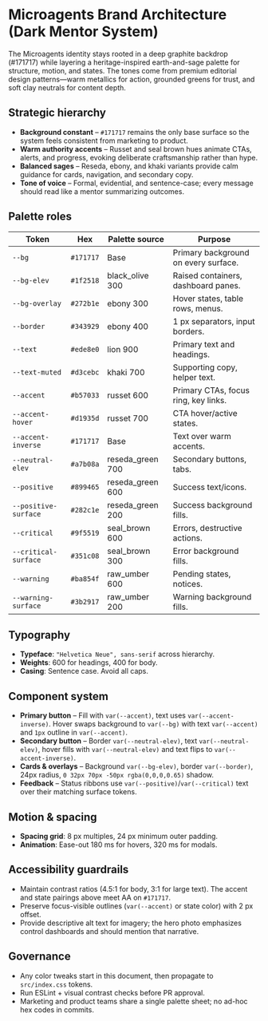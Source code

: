 # Microagents Brand Architecture (Dark Mentor System)

The Microagents identity stays rooted in a deep graphite backdrop (#171717) while layering a heritage-inspired earth-and-sage palette for structure, motion, and states. The tones come from premium editorial design patterns—warm metallics for action, grounded greens for trust, and soft clay neutrals for content depth.

## Strategic hierarchy
- **Background constant** – `#171717` remains the only base surface so the system feels consistent from marketing to product.
- **Warm authority accents** – Russet and seal brown hues animate CTAs, alerts, and progress, evoking deliberate craftsmanship rather than hype.
- **Balanced sages** – Reseda, ebony, and khaki variants provide calm guidance for cards, navigation, and secondary copy.
- **Tone of voice** – Formal, evidential, and sentence-case; every message should read like a mentor summarizing outcomes.

## Palette roles
| Token | Hex | Palette source | Purpose |
| ----- | --- | -------------- | ------- |
| `--bg` | `#171717` | Base | Primary background on every surface. |
| `--bg-elev` | `#1f2518` | black_olive 300 | Raised containers, dashboard panes. |
| `--bg-overlay` | `#272b1e` | ebony 300 | Hover states, table rows, menus. |
| `--border` | `#343929` | ebony 400 | 1 px separators, input borders. |
| `--text` | `#ede8e0` | lion 900 | Primary text and headings. |
| `--text-muted` | `#d3cebc` | khaki 700 | Supporting copy, helper text. |
| `--accent` | `#b57033` | russet 600 | Primary CTAs, focus ring, key links. |
| `--accent-hover` | `#d1935d` | russet 700 | CTA hover/active states. |
| `--accent-inverse` | `#171717` | Base | Text over warm accents. |
| `--neutral-elev` | `#a7b08a` | reseda_green 700 | Secondary buttons, tabs. |
| `--positive` | `#899465` | reseda_green 600 | Success text/icons. |
| `--positive-surface` | `#282c1e` | reseda_green 200 | Success background fills. |
| `--critical` | `#9f5519` | seal_brown 600 | Errors, destructive actions. |
| `--critical-surface` | `#351c08` | seal_brown 300 | Error background fills. |
| `--warning` | `#ba854f` | raw_umber 600 | Pending states, notices. |
| `--warning-surface` | `#3b2917` | raw_umber 200 | Warning background fills. |

## Typography
- **Typeface**: `"Helvetica Neue", sans-serif` across hierarchy.
- **Weights**: 600 for headings, 400 for body.
- **Casing**: Sentence case. Avoid all caps.

## Component system
- **Primary button** – Fill with `var(--accent)`, text uses `var(--accent-inverse)`. Hover swaps background to `var(--bg)` with text `var(--accent)` and `1px` outline in `var(--accent)`.
- **Secondary button** – Border `var(--neutral-elev)`, text `var(--neutral-elev)`, hover fills with `var(--neutral-elev)` and text flips to `var(--accent-inverse)`.
- **Cards & overlays** – Background `var(--bg-elev)`, border `var(--border)`, 24px radius, `0 32px 70px -50px rgba(0,0,0,0.65)` shadow.
- **Feedback** – Status ribbons use `var(--positive)`/`var(--critical)` text over their matching surface tokens.

## Motion & spacing
- **Spacing grid**: 8 px multiples, 24 px minimum outer padding.
- **Animation**: Ease-out 180 ms for hovers, 320 ms for modals.

## Accessibility guardrails
- Maintain contrast ratios (4.5:1 for body, 3:1 for large text). The accent and state pairings above meet AA on `#171717`.
- Preserve focus-visible outlines (`var(--accent)` or state color) with 2 px offset.
- Provide descriptive alt text for imagery; the hero photo emphasizes control dashboards and should mention that narrative.

## Governance
- Any color tweaks start in this document, then propagate to `src/index.css` tokens.
- Run ESLint + visual contrast checks before PR approval.
- Marketing and product teams share a single palette sheet; no ad-hoc hex codes in commits.
